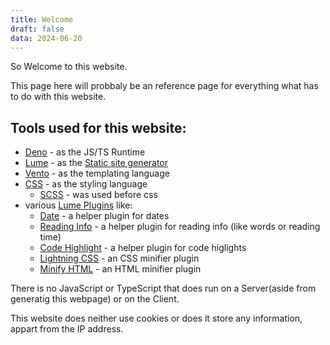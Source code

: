 ```yaml
---
title: Welcome
draft: false
data: 2024-06-20
---
```


So Welcome to this website.

This page here will probbaly be an reference page for everything what has to do with this website.

## Tools used for this website:

- [Deno](https://deno.com) - as the JS/TS Runtime
- [Lume](https://lume.land) - as the [Static site generator](https://en.wikipedia.org/wiki/Static_site_generator)
- [Vento](https://vento.js.org) - as the templating language
- [CSS](https://en.wikipedia.org/wiki/CSS) - as the styling language
  - [SCSS](https://sass-lang.com) - was used before css
- various [Lume Plugins](https://lume.land/plugins/?status=all) like:
  - [Date](https://lume.land/plugins/date/) - a helper plugin for dates
  - [Reading Info](https://lume.land/plugins/reading_info/) - a helper plugin for reading info (like words or reading time)
  - [Code Highlight](https://lume.land/plugins/code_highlight/) - a helper plugin for code higlights
  - [Lightning CSS](https://lume.land/plugins/lightningcss/) - an CSS minifier plugin
  - [Minify HTML](https://lume.land/plugins/minify_html/) - an HTML minifier plugin

There is no JavaScript or TypeScript that does run on a Server(aside from generatig this webpage)
or on the Client.

This website does neither use cookies or does it store any information, appart from the IP address.
